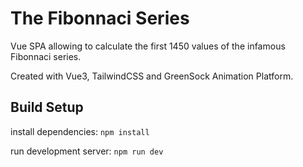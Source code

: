 # The Fibonnaci Series
Vue SPA allowing to calculate the first 1450 values of the infamous Fibonnaci series.

Created with Vue3, TailwindCSS and GreenSock Animation Platform.

## Build Setup

install dependencies:
<code>npm install</code>

run development server:
<code>npm run dev</code>